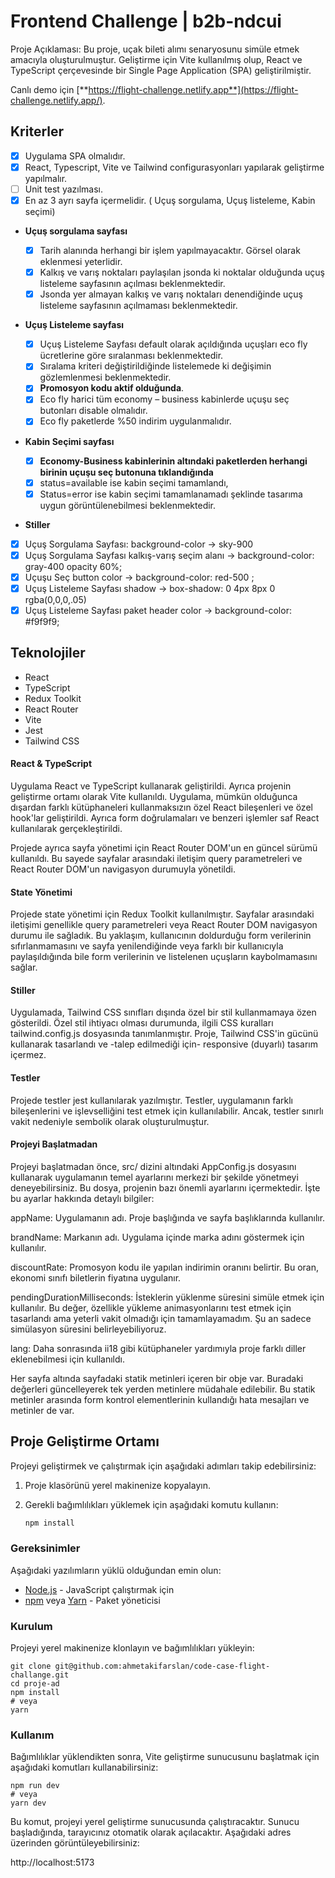 # Frontend Challenge | b2b-ndcui

Proje Açıklaması: Bu proje, uçak bileti alımı senaryosunu simüle etmek amacıyla oluşturulmuştur. Geliştirme için Vite kullanılmış olup, React ve TypeScript çerçevesinde bir Single Page Application (SPA) geliştirilmiştir.

Canlı demo için [**https://flight-challenge.netlify.app**](https://flight-challenge.netlify.app/).

## Kriterler

- [x] Uygulama SPA olmalıdır.
- [x] React, Typescript, Vite ve Tailwind configurasyonları yapılarak geliştirme yapılmalır.
- [ ] Unit test yazılması.
- [x] En az 3 ayrı sayfa içermelidir. ( Uçuş sorgulama, Uçuş listeleme, Kabin seçimi)

- **Uçuş sorgulama sayfası**
  - [x] Tarih alanında herhangi bir işlem yapılmayacaktır. Görsel olarak eklenmesi yeterlidir.
  - [x] Kalkış ve varış noktaları paylaşılan jsonda ki noktalar olduğunda uçuş listeleme sayfasının açılması beklenmektedir.
  - [x] Jsonda yer almayan kalkış ve varış noktaları denendiğinde uçuş listeleme sayfasının açılmaması beklenmektedir.
- **Uçuş Listeleme sayfası**
  - [x] Uçuş Listeleme Sayfası default olarak açıldığında uçuşları eco fly ücretlerine göre sıralanması beklenmektedir.
  - [x] Sıralama kriteri değiştirildiğinde listelemede ki değişimin gözlemlenmesi beklenmektedir.
  - [x] **Promosyon kodu aktif olduğunda**.
  - [x] Eco fly harici tüm economy – business kabinlerde uçuşu seç butonları disable olmalıdır.
  - [x] Eco fly paketlerde %50 indirim uygulanmalıdır.
- **Kabin Seçimi sayfası**

  - [x] **Economy-Business kabinlerinin altındaki paketlerden herhangi birinin uçuşu seç butonuna tıklandığında**
  - [x] status=available ise kabin seçimi tamamlandı,
  - [x] Status=error ise kabin seçimi tamamlanamadı şeklinde tasarıma uygun görüntülenebilmesi beklenmektedir.

- **Stiller**
- [x] Uçuş Sorgulama Sayfası: background-color -> sky-900
- [x] Uçuş Sorgulama Sayfası kalkış-varış seçim alanı -> background-color: gray-400 opacity 60%;
- [x] Uçuşu Seç button color -> background-color: red-500 ;
- [x] Uçuş Listeleme Sayfası shadow -> box-shadow: 0 4px 8px 0 rgba(0,0,0,.05)
- [x] Uçuş Listeleme Sayfası paket header color -> background-color: #f9f9f9;

## Teknolojiler

- React
- TypeScript
- Redux Toolkit
- React Router
- Vite
- Jest
- Tailwind CSS

#### React & TypeScript

Uygulama React ve TypeScript kullanarak geliştirildi. Ayrıca projenin geliştirme ortamı olarak Vite kullanıldı. Uygulama, mümkün olduğunca dışardan farklı kütüphaneleri kullanmaksızın özel React bileşenleri ve özel hook'lar geliştirildi. Ayrıca form doğrulamaları ve benzeri işlemler saf React kullanılarak gerçekleştirildi.

Projede ayrıca sayfa yönetimi için React Router DOM'un en güncel sürümü kullanıldı. Bu sayede sayfalar arasındaki iletişim query parametreleri ve React Router DOM'un navigasyon durumuyla yönetildi.

#### State Yönetimi

Projede state yönetimi için Redux Toolkit kullanılmıştır. Sayfalar arasındaki iletişimi genellikle query parametreleri veya React Router DOM navigasyon durumu ile sağladık. Bu yaklaşım, kullanıcının doldurduğu form verilerinin sıfırlanmamasını ve sayfa yenilendiğinde veya farklı bir kullanıcıyla paylaşıldığında bile form verilerinin ve listelenen uçuşların kaybolmamasını sağlar.

#### Stiller

Uygulamada, Tailwind CSS sınıfları dışında özel bir stil kullanmamaya özen gösterildi. Özel stil ihtiyacı olması durumunda, ilgili CSS kuralları tailwind.config.js dosyasında tanımlanmıştır. Proje, Tailwind CSS'in gücünü kullanarak tasarlandı ve -talep edilmediği için- responsive (duyarlı) tasarım içermez.

#### Testler

Projede testler jest kullanılarak yazılmıştır. Testler, uygulamanın farklı bileşenlerini ve işlevselliğini test etmek için kullanılabilir. Ancak, testler sınırlı vakit nedeniyle sembolik olarak oluşturulmuştur.

#### Projeyi Başlatmadan

Projeyi başlatmadan önce, src/ dizini altındaki AppConfig.js dosyasını kullanarak uygulamanın temel ayarlarını merkezi bir şekilde yönetmeyi deneyebilirsiniz. Bu dosya, projenin bazı önemli ayarlarını içermektedir. İşte bu ayarlar hakkında detaylı bilgiler:

appName: Uygulamanın adı. Proje başlığında ve sayfa başlıklarında kullanılır.

brandName: Markanın adı. Uygulama içinde marka adını göstermek için kullanılır.

discountRate: Promosyon kodu ile yapılan indirimin oranını belirtir. Bu oran, ekonomi sınıfı biletlerin fiyatına uygulanır.

pendingDurationMilliseconds: İsteklerin yüklenme süresini simüle etmek için kullanılır. Bu değer, özellikle yükleme animasyonlarını test etmek için tasarlandı ama yeterli vakit olmadığı için tamamlayamadım. Şu an sadece simülasyon süresini belirleyebiliyoruz.

lang: Daha sonrasında ii18 gibi kütüphaneler yardımıyla proje farklı diller eklenebilmesi için kullanıldı.

Her sayfa altında sayfadaki statik metinleri içeren bir obje var. Buradaki değerleri güncelleyerek tek yerden metinlere müdahale edilebilir. Bu statik metinler arasında form kontrol elementlerinin kullandığı hata mesajları ve metinler de var.

## Proje Geliştirme Ortamı

Projeyi geliştirmek ve çalıştırmak için aşağıdaki adımları takip edebilirsiniz:

1. Proje klasörünü yerel makinenize kopyalayın.
2. Gerekli bağımlılıkları yüklemek için aşağıdaki komutu kullanın:

   ```bash
   npm install
   ```

### Gereksinimler

Aşağıdaki yazılımların yüklü olduğundan emin olun:

- [Node.js](https://nodejs.org/) - JavaScript çalıştırmak için
- [npm](https://www.npmjs.com/) veya [Yarn](https://yarnpkg.com/) - Paket yöneticisi

### Kurulum

Projeyi yerel makinenize klonlayın ve bağımlılıkları yükleyin:

```console
git clone git@github.com:ahmetakifarslan/code-case-flight-challange.git
cd proje-ad
npm install
# veya
yarn
```

### Kullanım

Bağımlılıklar yüklendikten sonra, Vite geliştirme sunucusunu başlatmak için aşağıdaki komutları kullanabilirsiniz:

```console
npm run dev
# veya
yarn dev
```

Bu komut, projeyi yerel geliştirme sunucusunda çalıştıracaktır. Sunucu başladığında, tarayıcınız otomatik olarak açılacaktır. Aşağıdaki adres üzerinden görüntüleyebilirsiniz:

http://localhost:5173
